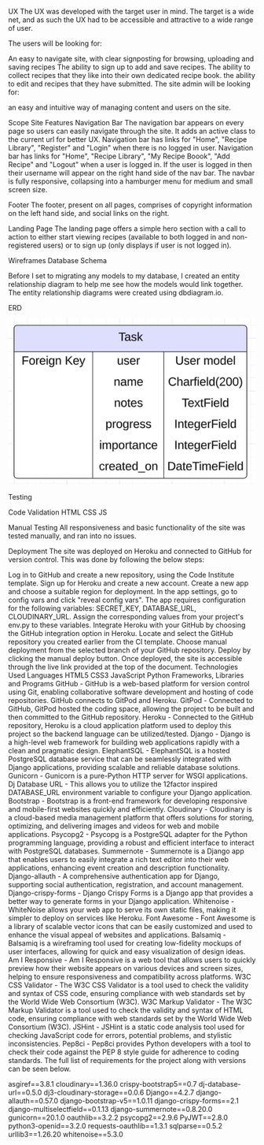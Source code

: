 UX
The UX was developed with the target user in mind. The target is a wide net, and as such the UX had to be accessible and attractive to a wide range of user.

The users will be looking for:

An easy to navigate site, with clear signposting for browsing, uploading and saving recipes
The ability to sign up to add and save recipes.
The ability to collect recipes that they like into their own dedicated recipe book.
the ability to edit and recipes that they have submitted.
The site admin will be looking for:

an easy and intuitive way of managing content and users on the site.

Scope
Site Features
Navigation Bar
The navigation bar appears on every page so users can easily navigate through the site. It adds an active class to the current url for better UX.
Navigation bar has links for "Home", "Recipe Library", "Register" and "Login" when there is no logged in user.
Navigation bar has links for "Home", "Recipe Library", "My Recipe Boook", "Add Recipe" and "Logout" when a user is logged in.
If the user is logged in then their username will appear on the right hand side of the nav bar.
The navbar is fully responsive, collapsing into a hamburger menu for medium and small screen size.

Footer The footer, present on all pages, comprises of copyright information on the left hand side, and social links on the right.

Landing Page The landing page offers a simple hero section with a call to action to either start viewing recipes (available to both logged in and non-registered users) or to sign up (only displays if user is not logged in).

Wireframes
Database Schema

Before I set to migrating any models to my database, I created an entity relationship diagram to help me see how the models would link together.
The entity relationship diagrams were created using dbdiagram.io.

ERD

![ERD](/media/ERD%20GunnerDo.png)

Testing

Code Validation
HTML
CSS
JS

Manual Testing 
All responsiveness and basic functionality of the site was tested manually, and ran into no issues.

Deployment
The site was deployed on Heroku and connected to GitHub for version control. This was done by following the below steps:

Log in to GitHub and create a new repository, using the Code Institute template.
Sign up for Heroku and create a new account.
Create a new app and choose a suitable region for deployment.
In the app settings, go to config vars and click "reveal config vars".
The app requires configuration for the following variables: SECRET_KEY, DATABASE_URL, CLOUDINARY_URL. Assign the corresponding values from your project's env.py to these variables.
Integrate Heroku with your GitHub by choosing the GitHub integration option in Heroku.
Locate and select the GitHub repository you created earlier from the CI template.
Choose manual deployment from the selected branch of your GitHub repository.
Deploy by clicking the manual deploy button.
Once deployed, the site is accessible through the live link provided at the top of the document.
Technologies Used
Languages
HTML5
CSS3
JavaScript
Python
Frameworks, Libraries and Programs
GitHub - GitHub is a web-based platform for version control using Git, enabling collaborative software development and hosting of code repositories. GitHub connects to GitPod and Heroku.
GitPod - Connected to GitHub, GitPod hosted the coding space, allowing the project to be built and then committed to the GitHub repository.
Heroku - Connected to the GitHub repository, Heroku is a cloud application platform used to deploy this project so the backend language can be utilized/tested.
Django - Django is a high-level web framework for building web applications rapidly with a clean and pragmatic design.
ElephantSQL - ElephantSQL is a hosted PostgreSQL database service that can be seamlessly integrated with Django applications, providing scalable and reliable database solutions.
Gunicorn - Gunicorn is a pure-Python HTTP server for WSGI applications.
Dj Database URL - This allows you to utilize the 12factor inspired DATABASE_URL environment variable to configure your Django application.
Bootstrap - Bootstrap is a front-end framework for developing responsive and mobile-first websites quickly and efficiently.
Cloudinary - Cloudinary is a cloud-based media management platform that offers solutions for storing, optimizing, and delivering images and videos for web and mobile applications.
Psycopg2 - Psycopg is a PostgreSQL adapter for the Python programming language, providing a robust and efficient interface to interact with PostgreSQL databases.
Summernote - Summernote is a Django app that enables users to easily integrate a rich text editor into their web applications, enhancing event creation and description functionality.
Django-allauth - A comprehensive authentication app for Django, supporting social authentication, registration, and account management.
Django-crispy-forms - Django Crispy Forms is a Django app that provides a better way to generate forms in your Django application.
Whitenoise - WhiteNoise allows your web app to serve its own static files, making it simpler to deploy on services like Heroku.
Font Awesome - Font Awesome is a library of scalable vector icons that can be easily customized and used to enhance the visual appeal of websites and applications.
Balsamiq - Balsamiq is a wireframing tool used for creating low-fidelity mockups of user interfaces, allowing for quick and easy visualization of design ideas.
Am I Responsive - Am I Responsive is a web tool that allows users to quickly preview how their website appears on various devices and screen sizes, helping to ensure responsiveness and compatibility across platforms.
W3C CSS Validator - The W3C CSS Validator is a tool used to check the validity and syntax of CSS code, ensuring compliance with web standards set by the World Wide Web Consortium (W3C).
W3C Markup Validator - The W3C Markup Validator is a tool used to check the validity and syntax of HTML code, ensuring compliance with web standards set by the World Wide Web Consortium (W3C).
JSHint - JSHint is a static code analysis tool used for checking JavaScript code for errors, potential problems, and stylistic inconsistencies.
Pep8ci - Pep8ci provides Python developers with a tool to check their code against the PEP 8 style guide for adherence to coding standards.
The full list of requirements for the project along with versions can be seen below.

asgiref==3.8.1
cloudinary==1.36.0
crispy-bootstrap5==0.7
dj-database-url==0.5.0
dj3-cloudinary-storage==0.0.6
Django==4.2.7
django-allauth==0.57.0
django-bootstrap-v5==1.0.11
django-crispy-forms==2.1
django-multiselectfield==0.1.13
django-summernote==0.8.20.0
gunicorn==20.1.0
oauthlib==3.2.2
psycopg2==2.9.6
PyJWT==2.8.0
python3-openid==3.2.0
requests-oauthlib==1.3.1
sqlparse==0.5.2
urllib3==1.26.20
whitenoise==5.3.0
